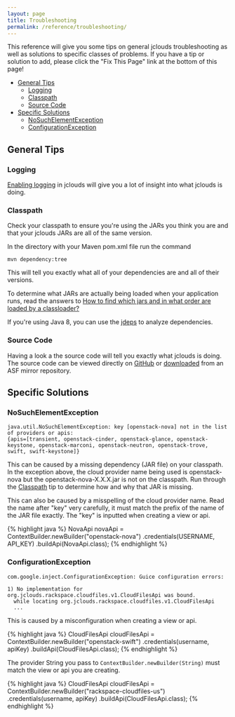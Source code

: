 ```yaml
---
layout: page
title: Troubleshooting
permalink: /reference/troubleshooting/
---
```


This reference will give you some tips on general jclouds troubleshooting as well as solutions to specific classes of problems. If you have a tip or solution to add, please click the "Fix This Page" link at the bottom of this page!

* [General Tips](#general)
  * [Logging](#logging)
  * [Classpath](#classpath)
  * [Source Code](#source)
* [Specific Solutions](#specific)
  * [NoSuchElementException](#NoSuchElementException)
  * [ConfigurationException](#ConfigurationException)

## <a id="general"></a>General Tips

### <a id="logging"></a>Logging

[Enabling logging](/reference/logging/) in jclouds will give you a lot of insight into what jclouds is doing.

### <a id="classpath"></a>Classpath

Check your classpath to ensure you're using the JARs you think you are and that your jclouds JARs are all of the same version.

In the directory with your Maven pom.xml file run the command

`mvn dependency:tree`

This will tell you exactly what all of your dependencies are and all of their versions.

To determine what JARs are actually being loaded when your application runs, read the answers to [How to find which jars and in what order are loaded by a classloader?](http://stackoverflow.com/questions/2179858/how-to-find-which-jars-and-in-what-order-are-loaded-by-a-classloader)

If you're using Java 8, you can use the [jdeps](http://docs.oracle.com/javase/8/docs/technotes/tools/unix/jdeps.html) to analyze dependencies.

### <a id="source"></a>Source Code

Having a look a the source code will tell you exactly what jclouds is doing. The source code can be viewed directly on [GitHub](https://github.com/apache/jclouds) or [downloaded](http://www.apache.org/dyn/closer.cgi/jclouds) from an ASF mirror repository.

## <a id="specfic"></a>Specific Solutions

### <a id="NoSuchElementException"></a>NoSuchElementException

```
java.util.NoSuchElementException: key [openstack-nova] not in the list of providers or apis:
{apis=[transient, openstack-cinder, openstack-glance, openstack-keystone, openstack-marconi, openstack-neutron, openstack-trove, swift, swift-keystone]}
```

This can be caused by a missing dependency (JAR file) on your classpath. In the exception above, the cloud provider name being used is openstack-nova but the openstack-nova-X.X.X.jar is not on the classpath. Run through the [Classpath](#classpath) tip to determine how and why that JAR is missing.

This can also be caused by a misspelling of the cloud provider name. Read the name after "key" very carefully, it must match the prefix of the name of the JAR file exactly. The "key" is inputted when creating a view or api.

{% highlight java %}
NovaApi novaApi = ContextBuilder.newBuilder("openstack-nova")
        .credentials(USERNAME, API_KEY)
        .buildApi(NovaApi.class);
{% endhighlight %}

### <a id="ConfigurationException"></a>ConfigurationException
```
com.google.inject.ConfigurationException: Guice configuration errors:

1) No implementation for org.jclouds.rackspace.cloudfiles.v1.CloudFilesApi was bound.
  while locating org.jclouds.rackspace.cloudfiles.v1.CloudFilesApi
  ...
```

This is caused by a misconfiguration when creating a view or api.

{% highlight java %}
CloudFilesApi cloudFilesApi = ContextBuilder.newBuilder("openstack-swift")
      .credentials(username, apiKey)
      .buildApi(CloudFilesApi.class);
{% endhighlight %}

The provider String you pass to `ContextBuilder.newBuilder(String)` must match the view or api you are creating.

{% highlight java %}
CloudFilesApi cloudFilesApi = ContextBuilder.newBuilder("rackspace-cloudfiles-us")
      .credentials(username, apiKey)
      .buildApi(CloudFilesApi.class);
{% endhighlight %}
